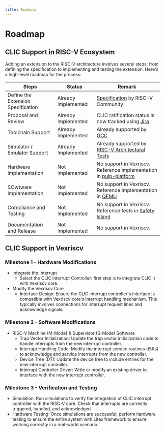```yaml
---
title: Roadmap
---
```


Roadmap
=======

## CLIC Support in RISC-V Ecosystem 

Adding an extension to the RISC-V architecture involves several steps, from defining the specification to implementing and testing the extension. Here's a high-level roadmap for the process:

| Steps                             | Status           | Remark      |
|-----------------------------------|------------------|-------------|
| Define the Extension Specification|Already Implemented|[Specification](https://github.com/riscv/riscv-fast-interrupt) by RISC-V Community|
| Proposal and Review               |Already Implemented|CLIC ratification status is now tracked using [Jira](https://jira.riscv.org/browse/RVS-1017)|
| Toolchain Support                 |Already Implemented|Already supported by [GCC](https://jira.riscv.org/browse/RVS-2508)|
| Simulator / Emulator Support      |Already Implemented|Already supported by [RISC-V Architectural Tests](https://jira.riscv.org/browse/RVS-2506)|
| Hardware Implementation           |Not Implemented|No support in Vexriscv. Reference implementation in [pulp-platform](https://github.com/pulp-platform/clic)|
| SOwtware Implementation           |Not Implemented|No support in Vexriscv. Reference implementation in [QEMU](https://lists.gnu.org/archive/html/qemu-riscv/2021-04/msg00221.html)|
| Compliance and Testing            |Not Implemented|No support in Vexriscv. Reference tests in [Safety Island](https://github.com/pulp-platform/safety_island/tree/main/sw/tests)|
| Documentation and Release         |Not Implemented|No support in Vexriscv.|


## CLIC Support in Vexriscv

### Milestone 1 - Hardware Modifications

- Integrate the Interrupt 
    - Select the CLIC Interrupt Controller: first step is to integrate CLIC it with Vexriscv core.
- Modify the Vexriscv Core
    - Interface Design: Ensure the CLIC interrupt controller's interface is compatible with Vexriscv core's interrupt handling mechanism. This typically involves      connections for interrupt request lines and acknowledge signals.

### Milestone 2 - Software Modifications

- RISC-V Machine (M-Mode) & Supervisor (S-Mode) Software
    -  Trap Vector Initialization: Update the trap vector initialization code to handle interrupts from the new interrupt controller.
    -  Interrupt Handling Code: Modify the interrupt service routines (ISRs) to acknowledge and service interrupts from the new controller.
    -  Device Tree (DT): Update the device tree to include entries for the new interrupt controller.
    -  Interrupt Controller Driver: Write or modify an existing driver to interface with the new interrupt controller.  

### Milestone 3 - Verification and Testing

- Simulation: Run simulations to verify the integration of CLIC interrupt controller with the RISC-V core. Check that interrupts are correctly triggered, handled, and acknowledged.
- Hardware Testing: Once simulations are successful, perform hardware testing to ensure the entire system with Litex framework to ensure working correctly in a real-world scenario.